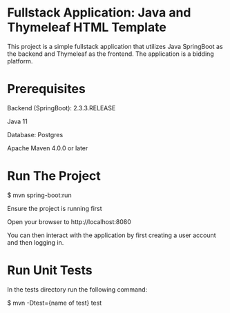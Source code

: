 # **Fullstack Application: Java and Thymeleaf HTML Template**

This project is a simple fullstack application that utilizes Java SpringBoot as the backend and Thymeleaf as the frontend. The application is a bidding platform.

# **Prerequisites**
Backend (SpringBoot): 2.3.3.RELEASE

Java 11

Database: Postgres

Apache Maven 4.0.0 or later

# **Run The Project**

$ mvn spring-boot:run

Ensure the project is running first

Open your browser to http://localhost:8080

You can then interact with the application by first creating a user account and then logging in.

# **Run Unit Tests**

In the tests directory run the following command:

$ mvn -Dtest={name of test} test


